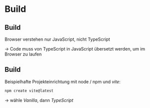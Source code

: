 # Build

## Build

Browser verstehen nur JavaScript, nicht TypeScript

→ Code muss von TypeScript in JavaScript übersetzt werden, um im Browser zu laufen

## Build

Beispielhafte Projekteinrichtung mit node / npm und _vite_:

```bash
npm create vite@latest
```

→ wähle _Vanilla_, dann _TypeScript_
